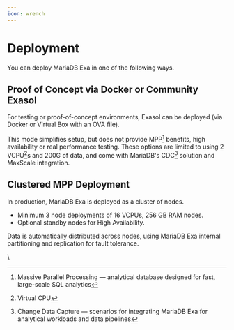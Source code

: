 ```yaml
---
icon: wrench
---
```


# Deployment

You can deploy MariaDB Exa in one of the following ways.

## Proof of Concept via Docker or Community Exasol

For testing or proof-of-concept environments, Exasol can be deployed (via Docker or Virtual Box with an OVA file).

This mode simplifies setup, but does not provide MPP[^1] benefits, high availability or real performance testing. These options are limited to using 2 VCPU[^2]s and 200G of data, and come with MariaDB's CDC[^3] solution and MaxScale integration.

## Clustered MPP Deployment

In production, MariaDB Exa is deployed as a cluster of nodes.

* Minimum 3 node deployments of 16 VCPUs, 256 GB RAM nodes.
* Optional standby nodes for High Availability.

Data is automatically distributed across nodes, using MariaDB Exa internal partitioning and replication for fault tolerance.

\


[^1]: Massive Parallel Processing — analytical database designed for fast, large-scale SQL analytics

[^2]: Virtual CPU

[^3]: Change Data Capture — scenarios for integrating MariaDB Exa for analytical workloads and data pipelines
